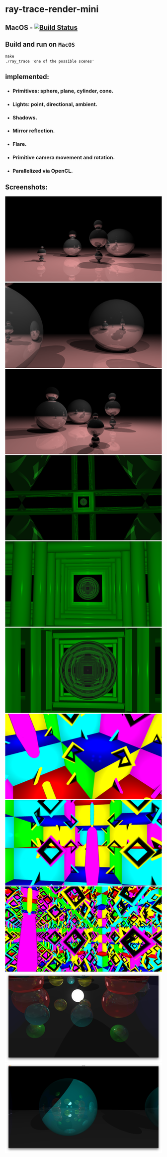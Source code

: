 # ray-trace-render-mini

## MacOS - [![Build Status](https://www.travis-ci.com/dolovnyak/ray-trace-render-mini.svg?branch=master)](https://www.travis-ci.com/dolovnyak/ray-trace-render-mini)

Build and run on `MacOS`
--------
```
make
./ray_trace 'one of the possible scenes'
```

implemented:
------------
- ### Primitives: sphere, plane, cylinder, cone.
- ### Lights: point, directional, ambient.
- ### Shadows.
- ### Mirror reflection.
- ### Flare.
- ### Primitive camera movement and rotation.
- ### Parallelized via OpenCL.

Screenshots:
--------
![Image 1](https://github.com/dolovnyak/ray-trace-render/raw/master/screenshots/Screen%20Shot%202019-09-03%20at%2020.14.44.png)
![Image 2](https://github.com/dolovnyak/ray-trace-render/raw/master/screenshots/Screen%20Shot%202019-09-03%20at%2020.15.25.png)
![Image 3](https://github.com/dolovnyak/ray-trace-render/raw/master/screenshots/Screen%20Shot%202019-09-03%20at%2020.15.39.png)
![Image 4](https://github.com/dolovnyak/ray-trace-render/raw/master/screenshots/Screen%20Shot%202019-09-03%20at%2020.29.35.png)
![Image 5](https://github.com/dolovnyak/ray-trace-render/raw/master/screenshots/Screen%20Shot%202019-09-03%20at%2020.29.01.png)
![Image 6](https://github.com/dolovnyak/ray-trace-render/raw/master/screenshots/Screen%20Shot%202019-09-03%20at%2020.30.11.png)
![Image 7](https://github.com/dolovnyak/ray-trace-render/raw/master/screenshots/Screen%20Shot%202019-09-03%20at%2020.31.49.png)
![Image 8](https://github.com/dolovnyak/ray-trace-render/raw/master/screenshots/Screen%20Shot%202019-09-03%20at%2020.31.34.png)
![Image 9](https://github.com/dolovnyak/ray-trace-render/raw/master/screenshots/Screen%20Shot%202019-09-03%20at%2020.31.16.png)
![Image 10](https://github.com/dolovnyak/ray-trace-render/raw/master/screenshots/0h5Bce9I3yc.jpg)
![Iamge 11](https://github.com/dolovnyak/ray-trace-render/raw/master/screenshots/t3XaHtND_6Y.jpg)
